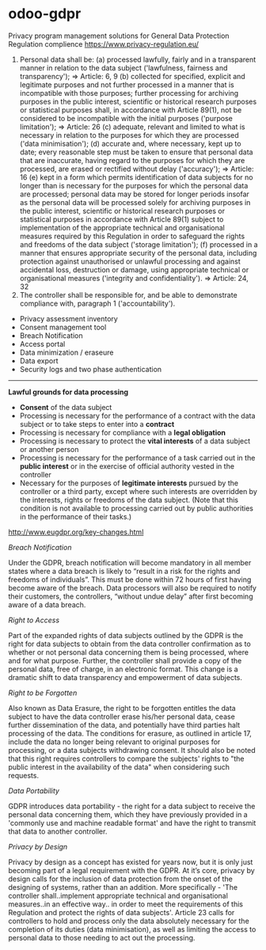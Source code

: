 # odoo-gdpr
Privacy program management solutions for General Data Protection Regulation complience
https://www.privacy-regulation.eu/
1. Personal data shall be:
	(a) processed lawfully, fairly and in a transparent manner in relation to the data subject ('lawfulness, fairness and transparency');
=> Article: 6, 9
	(b) collected for specified, explicit and legitimate purposes and not further processed in a manner that is incompatible with those purposes; further processing for archiving purposes in the public interest, scientific or historical research purposes or statistical purposes shall, in accordance with Article 89(1), not be considered to be incompatible with the initial purposes ('purpose limitation');
=> Article: 26
	(c) adequate, relevant and limited to what is necessary in relation to the purposes for which they are processed ('data minimisation');
	(d) accurate and, where necessary, kept up to date; every reasonable step must be taken to ensure that personal data that are inaccurate, having regard to the purposes for which they are processed, are erased or rectified without delay ('accuracy');
=> Article: 16
	(e) kept in a form which permits identification of data subjects for no longer than is necessary for the purposes for which the personal data are processed; personal data may be stored for longer periods insofar as the personal data will be processed solely for archiving purposes in the public interest, scientific or historical research purposes or statistical purposes in accordance with Article 89(1) subject to implementation of the appropriate technical and organisational measures required by this Regulation in order to safeguard the rights and freedoms of the data subject ('storage limitation');
	(f) processed in a manner that ensures appropriate security of the personal data, including protection against unauthorised or unlawful processing and against accidental loss, destruction or damage, using appropriate technical or organisational measures ('integrity and confidentiality').
=> Article: 24, 32
2. The controller shall be responsible for, and be able to demonstrate compliance with, paragraph 1 ('accountability').

* Privacy assessment inventory
* Consent management tool
* Breach Notification
* Access portal
* Data minimization / eraseure
* Data export
* Security logs and two phase authentication
------------------

__Lawful grounds for data processing__

* __Consent__ of the data subject
* Processing is necessary for the performance of a contract with the data subject or to take steps to enter into a __contract__
* Processing is necessary for compliance with a __legal obligation__
* Processing is necessary to protect the __vital interests__ of a data subject or another person
* Processing is necessary for the performance of a task carried out in the __public interest__ or in the exercise of official authority vested in the controller
* Necessary for the purposes of __legitimate interests__ pursued by the controller or a third party, except where such interests are overridden by the interests, rights or freedoms of the data subject. (Note that this condition is not available to processing carried out by public authorities in the performance of their tasks.) 


http://www.eugdpr.org/key-changes.html

_Breach Notification_

Under the GDPR, breach notification will become mandatory in all member states where a data breach is likely to “result in a risk for the rights and freedoms of individuals”. This must be done within 72 hours of first having become aware of the breach. Data processors will also be required to notify their customers, the controllers, “without undue delay” after first becoming aware of a data breach. 

_Right to Access_

Part of the expanded rights of data subjects outlined by the GDPR is the right for data subjects to obtain from the data controller confirmation as to whether or not personal data concerning them is being processed, where and for what purpose. Further, the controller shall provide a copy of the personal data, free of charge, in an electronic format. This change is a dramatic shift to data transparency and empowerment of data subjects.

_Right to be Forgotten_

Also known as Data Erasure, the right to be forgotten entitles the data subject to have the data controller erase his/her personal data, cease further dissemination of the data, and potentially have third parties halt processing of the data. The conditions for erasure, as outlined in article 17, include the data no longer being relevant to original purposes for processing, or a data subjects withdrawing consent. It should also be noted that this right requires controllers to compare the subjects' rights to "the public interest in the availability of the data" when considering such requests.

_Data Portability_

GDPR introduces data portability - the right for a data subject to receive the personal data concerning them, which they have previously provided in a 'commonly use and machine readable format' and have the right to transmit that data to another controller. 

_Privacy by Design_

Privacy by design as a concept has existed for years now, but it is only just becoming part of a legal requirement with the GDPR. At it’s core, privacy by design calls for the inclusion of data protection from the onset of the designing of systems, rather than an addition. More specifically - 'The controller shall..implement appropriate technical and organisational measures..in an effective way.. in order to meet the requirements of this Regulation and protect the rights of data subjects'. Article 23 calls for controllers to hold and process only the data absolutely necessary for the completion of its duties (data minimisation), as well as limiting the access to personal data to those needing to act out the processing. 

